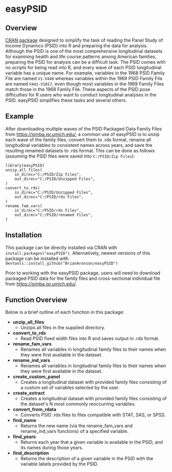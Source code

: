 # easyPSID

## Overview

[CRAN package](https://CRAN.R-project.org/package=pkgname) designed to simplify the task of reading the Panel Study of Income Dynamics (PSID) into R and preparing the data for analysis. Although the PSID is one of the most comprehensive longitudinal datasets for examining health and life course patterns among American families, preparing the PSID for analysis can be a difficult task. The PSID comes with no scripts for being read into R, and every wave of each PSID longitudinal variable has a unique name. For example, variables in the 1968 PSID Family File are named `V1-V440` whereas variables within the 1969 PSID Family File are named `V441-V1017`, even though most variables in the 1969 Family Files match those in the 1968 Family File. These aspects of the PSID pose difficulties for R users who want to conduct longitudinal analyses in the PSID. easyPSID simplifies these tasks and several others.

## Example

After downloading multiple waves of the PSID Packaged Data Family Files from https://simba.isr.umich.edu/, a common use of easyPSID is to unzip each wave of the family files, convert them to .rds format, rename all longitudinal variables to consistent names across years, and save the resulting renamed datasets to .rds format. This can be done as follows (assuming the PSID files were saved into `C:/PSID/Zip Files`):

    library(easyPSID)
    unzip_all_files(
        in_direc="C:/PSID/Zip Files",
        out_direc="C:/PSID/Unzipped Files",
    )
    convert_to_rds(
        in_direc="C:/PSID/Unzipped Files",
        out_direc="C:/PSID/rds Files",
    )
    rename_fam_vars(
        in_direc="C:/PSID/rds Files",
        out_direc="C:/PSID/renamed Files",
    )

## Installation

This package can be directly installed via CRAN with `install.packages("easyPSID")`. Alternatively, newest versions of this package can be installed with `devtools::install_github("BrianAronson/easyPSID")`

Prior to working with the easyPSID package, users will need to download packaged PSID data for the family files and cross-sectional individual file from https://simba.isr.umich.edu/.

## Function Overview

Below is a brief outline of each function in this package:

- **unzip\_all\_files**
    - Unzips all files in the supplied directory.
- **convert\_to\_rds**
    - Read PSID fixed width files into R and saves output in .rds format.
- **rename\_fam\_vars**
    - Renames all variables in longitudinal family files to their names when they were first available in the dataset.
- **rename\_ind\_vars**
    - Renames all variables in longitudinal family files to their names when they were first available in the dataset.
- **create\_custom\_panel**
    - Creates a longitudinal dataset with provided family files consisting of a custom set of  variables selected by the user.
- **create\_extract**
    - Creates a longitudinal dataset with provided family files consisting of the dataset's N most commonly reoccurring variables.
- **convert\_from\_rdata**
    - Converts PSID .rds files to files compatible with STAT, SAS, or SPSS.
- **find\_name**
    - Returns the new name (via the rename\_fam\_vars and rename\_ind\_vars functions) of a specified variable.
- **find\_years**
    - Returns each year that a given variable is available in the PSID, and its names during those years.
- **find\_description**
    - Returns the description of a given variable in the PSID with the variable labels provided by the PSID.
